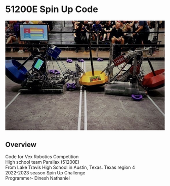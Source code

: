 # 51200E Spin Up Code
<div align='center'>
<img src="TugWith46T.png" alt="Tug Against 46T" title="Tug Pic">
</div>

## Overview
Code for Vex Robotics Competition  
High school team Parallax (51200E)   
From Lake Travis High School in Austin, Texas. 
Texas region 4  
2022-2023 season Spin Up Challenge    
Programmer- Dinesh Nathaniel
